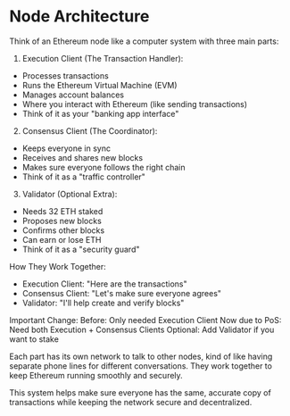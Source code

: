 # Node Architecture

Think of an Ethereum node like a computer system with three main parts:

1. Execution Client (The Transaction Handler):
- Processes transactions
- Runs the Ethereum Virtual Machine (EVM)
- Manages account balances
- Where you interact with Ethereum (like sending transactions)
- Think of it as your "banking app interface"

2. Consensus Client (The Coordinator):
- Keeps everyone in sync
- Receives and shares new blocks
- Makes sure everyone follows the right chain
- Think of it as a "traffic controller"

3. Validator (Optional Extra):
- Needs 32 ETH staked
- Proposes new blocks
- Confirms other blocks
- Can earn or lose ETH
- Think of it as a "security guard"

How They Work Together:
- Execution Client: "Here are the transactions"
- Consensus Client: "Let's make sure everyone agrees"
- Validator: "I'll help create and verify blocks"

Important Change:
Before: Only needed Execution Client
Now due to PoS: Need both Execution + Consensus Clients
Optional: Add Validator if you want to stake

Each part has its own network to talk to other nodes, kind of like having separate phone lines for different conversations. They work together to keep Ethereum running smoothly and securely.

This system helps make sure everyone has the same, accurate copy of transactions while keeping the network secure and decentralized.